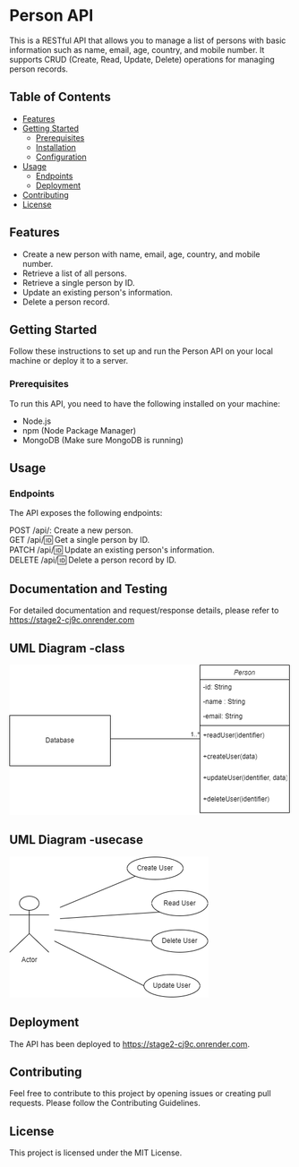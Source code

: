 # Person API

This is a RESTful API that allows you to manage a list of persons with basic information such as name, email, age, country, and mobile number. It supports CRUD (Create, Read, Update, Delete) operations for managing person records.
## Table of Contents

- [Features](#features)
- [Getting Started](#getting-started)
  - [Prerequisites](#prerequisites)
  - [Installation](#installation)
  - [Configuration](#configuration)
- [Usage](#usage)
  - [Endpoints](#endpoints)
  - [Deployment](#deployment)
- [Contributing](#contributing)
- [License](#license)

## Features

- Create a new person with name, email, age, country, and mobile number.
- Retrieve a list of all persons.
- Retrieve a single person by ID.
- Update an existing person's information.
- Delete a person record.

## Getting Started

Follow these instructions to set up and run the Person API on your local machine or deploy it to a server.

### Prerequisites

To run this API, you need to have the following installed on your machine:

- Node.js
- npm (Node Package Manager)
- MongoDB (Make sure MongoDB is running)

## Usage
### Endpoints
The API exposes the following endpoints:



POST /api/: Create a new person.<br>
GET /api/:id: Get a single person by ID.<br>
PATCH /api/:id: Update an existing person's information.<br>
DELETE /api/:id: Delete a person record by ID.<br>
## Documentation and Testing
For detailed documentation and request/response details, please refer to https://stage2-cj9c.onrender.com
## UML Diagram -class 
![Person class Diagram](https://github.com/lordisrael/Stage3/blob/main/personClassDiagram.drawio.png)
## UML Diagram -usecase
![Person usecase Diagram](https://github.com/lordisrael/Stage3/blob/main/PersonUseCaseDiagram.drawio.png)
## Deployment
The API has been deployed to https://stage2-cj9c.onrender.com.

## Contributing
Feel free to contribute to this project by opening issues or creating pull requests. Please follow the Contributing Guidelines.

## License
This project is licensed under the MIT License.


